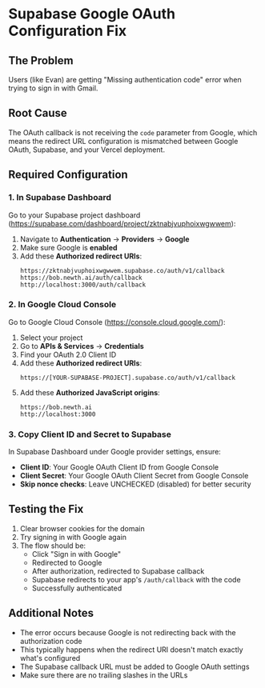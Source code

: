 # Supabase Google OAuth Configuration Fix

## The Problem
Users (like Evan) are getting "Missing authentication code" error when trying to sign in with Gmail.

## Root Cause
The OAuth callback is not receiving the `code` parameter from Google, which means the redirect URL configuration is mismatched between Google OAuth, Supabase, and your Vercel deployment.

## Required Configuration

### 1. In Supabase Dashboard
Go to your Supabase project dashboard (https://supabase.com/dashboard/project/zktnabjvuphoixwgwwem):

1. Navigate to **Authentication** → **Providers** → **Google**
2. Make sure Google is **enabled**
3. Add these **Authorized redirect URIs**:
   ```
   https://zktnabjvuphoixwgwwem.supabase.co/auth/v1/callback
   https://bob.newth.ai/auth/callback
   http://localhost:3000/auth/callback
   ```

### 2. In Google Cloud Console
Go to Google Cloud Console (https://console.cloud.google.com/):

1. Select your project
2. Go to **APIs & Services** → **Credentials**
3. Find your OAuth 2.0 Client ID
4. Add these **Authorized redirect URIs**:
   ```
   https://[YOUR-SUPABASE-PROJECT].supabase.co/auth/v1/callback
   ```
5. Add these **Authorized JavaScript origins**:
   ```
   https://bob.newth.ai
   http://localhost:3000
   ```

### 3. Copy Client ID and Secret to Supabase
In Supabase Dashboard under Google provider settings, ensure:
- **Client ID**: Your Google OAuth Client ID from Google Console
- **Client Secret**: Your Google OAuth Client Secret from Google Console
- **Skip nonce checks**: Leave UNCHECKED (disabled) for better security

## Testing the Fix
1. Clear browser cookies for the domain
2. Try signing in with Google again
3. The flow should be:
   - Click "Sign in with Google"
   - Redirected to Google
   - After authorization, redirected to Supabase callback
   - Supabase redirects to your app's `/auth/callback` with the code
   - Successfully authenticated

## Additional Notes
- The error occurs because Google is not redirecting back with the authorization code
- This typically happens when the redirect URI doesn't match exactly what's configured
- The Supabase callback URL must be added to Google OAuth settings
- Make sure there are no trailing slashes in the URLs